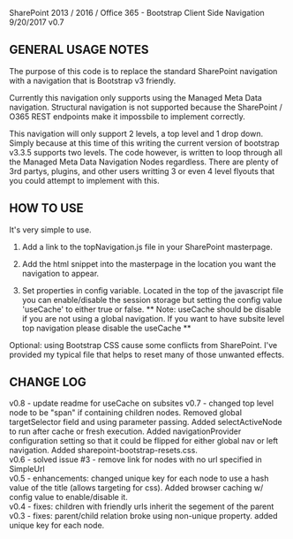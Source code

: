 SharePoint 2013 / 2016 / Office 365 - Bootstrap Client Side Navigation<br/>
9/20/2017 v0.7

GENERAL USAGE NOTES
--------------------
The purpose of this code is to replace the standard SharePoint navigation with a navigation that is Bootstrap v3 friendly.

Currently this navigation only supports using the Managed Meta Data navigation. Structural navigation is not supported because the SharePoint / O365 REST endpoints make it impossbile to implement correctly. 

This navigation will only support 2 levels, a top level and 1 drop down. Simply because at this time of this writing the current version of bootstrap v3.3.5 supports two levels. The code however, is written to loop through all the Managed Meta Data Navigation Nodes regardless. There are plenty of 3rd partys, plugins, and other users writting 3 or even 4 level flyouts that you could attempt to implement with this.

HOW TO USE
-----------
It's very simple to use. 

1) Add a link to the topNavigation.js file in your SharePoint masterpage.

2) Add the html snippet into the masterpage in the location you want the navigation to appear.

3) Set properties in config variable. Located in the top of the javascript file you can enable/disable the session storage but setting the config value 'useCache' to either true or false. ** Note: useCache should be disable if you are not using a global navigation. If you want to have subsite level top navigation please disable the useCache **

Optional: using Bootstrap CSS cause some conflicts from SharePoint. I've provided my typical file that helps to reset many of those unwanted effects.

CHANGE LOG
-----------
v0.8 - update readme for useCache on subsites
v0.7 - changed top level node to be "span" if containing children nodes. Removed global targetSelector field and using parameter passing. Added selectActiveNode to run after cache or fresh execution. Added navigationProvider configuration setting so that it could be flipped for either global nav or left navigation. Added sharepoint-bootstrap-resets.css.<br/>
v0.6 - solved issue #3 - remove link for nodes with no url specified in SimpleUrl<br/>
v0.5 - enhancements: changed unique key for each node to use a hash value of the title (allows targeting for css). Added browser caching w/ config value to enable/disable it.<br/>
v0.4 - fixes: children with friendly urls inherit the segement of the parent<br/>
v0.3 - fixes: parent/child relation broke using non-unique property. added unique key for each node.






